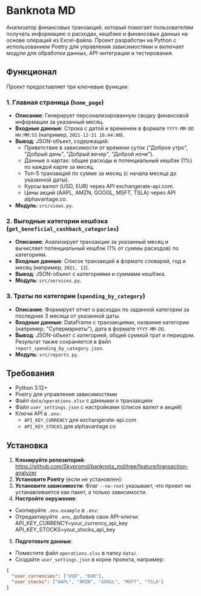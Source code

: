 # Banknota MD

Анализатор финансовых транзакций, который помогает пользователям получать информацию о расходах, кешбэке и финансовых данных на основе операций из Excel-файла. Проект разработан на Python с использованием Poetry для управления зависимостями и включает модули для обработки данных, API-интеграции и тестирования.

## Функционал

Проект предоставляет три ключевые функции:

### 1. Главная страница (`home_page`)
- **Описание**: Генерирует персонализированную сводку финансовой информации за указанный месяц.
- **Входные данные**: Строка с датой и временем в формате `YYYY-MM-DD HH:MM:SS` (например, `2021-12-31 16:44:00`).
- **Вывод**: JSON-объект, содержащий:
  - Приветствие в зависимости от времени суток ("Доброе утро", "Добрый день", "Добрый вечер", "Доброй ночи").
  - Данные о картах: общие расходы и потенциальный кешбэк (1%) по каждой карте за месяц.
  - Топ-5 транзакций по сумме за месяц (с начала месяца до указанной даты).
  - Курсы валют (USD, EUR) через API exchangerate-api.com.
  - Цены акций (AAPL, AMZN, GOOGL, MSFT, TSLA) через API alphavantage.co.
- **Модуль**: `src/views.py`.

### 2. Выгодные категории кешбэка (`get_beneficial_cashback_categories`)
- **Описание**: Анализирует транзакции за указанный месяц и вычисляет потенциальный кешбэк (1% от суммы расходов) по категориям.
- **Входные данные**: Список транзакций в формате словарей, год и месяц (например, `2021, 12`).
- **Вывод**: JSON-объект с категориями и суммами кешбэка.
- **Модуль**: `src/services.py`.

### 3. Траты по категории (`spending_by_category`)
- **Описание**: Формирует отчет о расходах по заданной категории за последние 3 месяца от указанной даты.
- **Входные данные**: DataFrame с транзакциями, название категории (например, "Супермаркеты"), дата в формате `YYYY-MM-DD`.
- **Вывод**: JSON-объект с категорией, общей суммой трат и периодом. Результат также сохраняется в файл `report_spending_by_category.json`.
- **Модуль**: `src/reports.py`.

## Требования

- Python 3.12+
- Poetry для управления зависимостями
- Файл `data/operations.xlsx` с данными о транзакциях
- Файл `user_settings.json` с настройками (список валют и акций)
- Ключи API в `.env`:
  - `API_KEY_CURRENCY` для exchangerate-api.com
  - `API_KEY_STOCKS` для alphavantage.co

## Установка

1. **Клонируйте репозиторий**:
https://github.com/Skypromd/banknota_md/tree/feature/transaction-analyzer
2. **Установите Poetry** (если не установлен):
3. **Установите зависимости**: Флаг `--no-root` указывает, что проект не 
устанавливается как пакет, а только зависимости.
4. **Настройте окружение**:
- Скопируйте `.env.example` в `.env`:
- Отредактируйте `.env`, добавив свои API-ключи:
API_KEY_CURRENCY=your_currency_api_key
API_KEY_STOCKS=your_stocks_api_key

5. **Подготовьте данные**:
- Поместите файл `operations.xlsx` в папку `data/`.
- Создайте `user_settings.json` в корне проекта, например:
```json
{
  "user_currencies": ["USD", "EUR"],
  "user_stocks": ["AAPL", "AMZN", "GOOGL", "MSFT", "TSLA"]
}


   